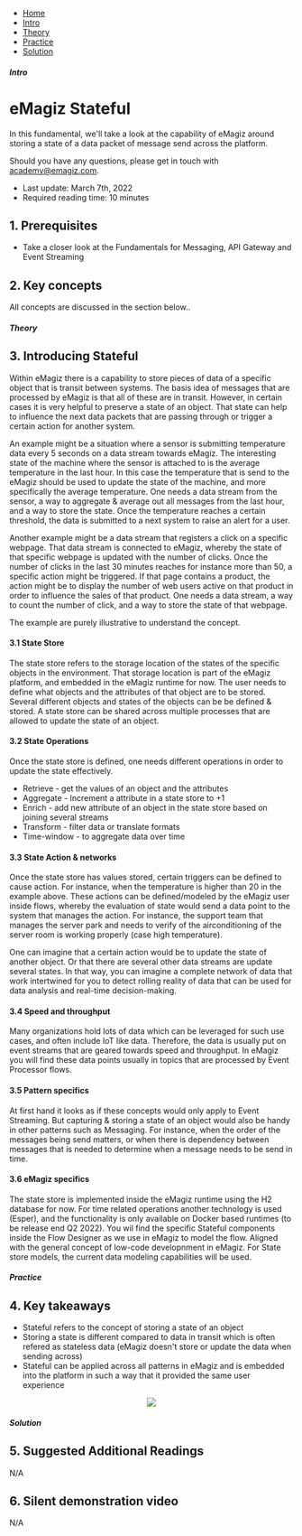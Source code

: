 <div class="ez-academy">
    <div class="ez-academy__body">
        <main class="micro-learning">
        <ul class="doc-nav">
            <li class="doc-nav__item"><a href="../../docs/fundamental/index_academy_fundamental_all" class="doc-nav__link">Home</a></li>
            <li class="doc-nav__item"><a href="#intro" class="doc-nav__link">Intro</a></li>
            <li class="doc-nav__item"><a href="#theory" class="doc-nav__link">Theory</a></li>
            <li class="doc-nav__item"><a href="#practice" class="doc-nav__link">Practice</a></li>
            <li class="doc-nav__item"><a href="#solution" class="doc-nav__link">Solution</a></li>
        </ul>
<div class="doc">
 
##### Intro

# eMagiz Stateful
 
In this fundamental, we'll take a look at the capability of eMagiz around storing a state of a data packet of message send across the platform.

Should you have any questions, please get in touch with academy@emagiz.com.

- Last update: March 7th, 2022
- Required reading time: 10 minutes

## 1. Prerequisites

- Take a closer look at the Fundamentals for Messaging, API Gateway and Event Streaming


## 2. Key concepts
All concepts are discussed in the section below..

##### Theory
  
## 3. Introducing Stateful

Within eMagiz there is a capability to store pieces of data of a specific object that is transit between systems. The basis idea of messages that are processed by eMagiz is that all of these are in transit. However, in certain cases it is very helpful to preserve a state of an object. That state can help to influence the next data packets that are passing through or trigger a certain action for another system.

An example might be a situation where a sensor is submitting temperature data every 5 seconds on a data stream towards eMagiz. The interesting state of the machine where the sensor is attached to is the average temperature in the last hour. In this case the temperature that is send to the eMagiz should be used to update the state of the machine, and more specifically the average temperature. One needs a data stream from the sensor, a way to aggregate & average out all messages from the last hour, and a way to store the state. Once the temperature reaches a certain threshold, the data is submitted to a next system to raise an alert for a user.

Another example might be a data stream that registers a click on a specific webpage. That data stream is connected to eMagiz, whereby the state of that specific webpage is updated with the number of clicks. Once the number of clicks in the last 30 minutes reaches for instance more than 50, a specific action might be triggered. If that page contains a product, the action might be to display the number of web users active on that product in order to influence the sales of that product. One needs a data stream, a way to count the number of click, and a way to store the state of that webpage.

The example are purely illustrative to understand the concept. 

#### 3.1 State Store

The state store refers to the storage location of the states of the specific objects in the environment. That storage location is part of the eMagiz platform, and embedded in the eMagiz runtime for now. The user needs to define what objects and the attributes of that object are to be stored. Several different objects and states of the objects can be be defined & stored. A state store can be shared across multiple processes that are allowed to update the state of an object.

#### 3.2 State Operations

Once the state store is defined, one needs different operations in order to update the state effectively. 
- Retrieve - get the values of an object and the attributes
- Aggregate - Increment a attribute in a state store to +1
- Enrich - add new attribute of an object in the state store based on joining several streams
- Transform - filter data or translate formats
- Time-window - to aggregate data over time

#### 3.3 State Action & networks

Once the state store has values stored, certain triggers can be defined to cause action. For instance, when the temperature is higher than 20 in the example above. These actions can be defined/modeled by the eMagiz user inside flows, whereby the evaluation of state would send a data point to the system that manages the action. For instance, the support team that manages the server park and needs to verify of the airconditioning of the server room is working properly (case high temperature).

One can imagine that a certain action would be to update the state of another object. Or that there are several other data streams are update several states. In that way, you can imagine a complete network of data that work intertwined for you to detect rolling reality of data that can be used for data analysis and real-time decision-making.

#### 3.4 Speed and throughput

Many organizations hold lots of data which can be leveraged for such use cases, and often include IoT like data. Therefore, the data is usually put on event streams that are geared towards speed and throughput. In eMagiz you will find these data points usually in topics that are processed by Event Processor flows.

#### 3.5 Pattern specifics

At first hand it looks as if these concepts would only apply to Event Streaming. But capturing & storing a state of an object would also be handy in other patterns such as Messaging. For instance, when the order of the messages being send matters, or when there is dependency between messages that is needed to determine when a message needs to be send in time.


#### 3.6 eMagiz specifics

The state store is implemented inside the eMagiz runtime using the H2 database for now. For time related operations another technology is used (Esper), and the functionality is only available on Docker based runtimes (to be release end Q2 2022). You wil find the specific Stateful components inside the Flow Designer as we use in eMagiz to model the flow. Aligned with the general concept of low-code developnment in eMagiz. For State store models, the current data modeling capabilities will be used. 


##### Practice

## 4. Key takeaways

- Stateful refers to the concept of storing a state of an object
- Storing a state is different compared to data in transit which is often refered as stateless data (eMagiz doesn't store or update the data when sending across)
- Stateful can be applied across all patterns in eMagiz and is embedded into the platform in such a way that it provided the same user experience

<p align="center"><img src="../../img/fundamental/ffundamental-stateful-1.png"></p>

##### Solution

## 5. Suggested Additional Readings

N/A

## 6. Silent demonstration video

N/A

</div>
</main>
</div>
</div>